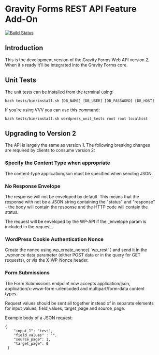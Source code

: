 Gravity Forms REST API Feature Add-On
==============================

[![Build Status](https://travis-ci.com/gravityforms/gravityformsrestapi.svg?token=dWdigWFPjUjwVzDjbyxv&branch=master)](https://travis-ci.com/gravityforms/gravityformsrestapi)

## Introduction
This is the development version of the Gravity Forms Web API version 2. When it's ready it'll be integrated into the Gravity Forms core.

## Unit Tests

The unit tests can be installed from the terminal using:

    bash tests/bin/install.sh [DB_NAME] [DB_USER] [DB_PASSWORD] [DB_HOST]


If you're using VVV you can use this command:

	bash tests/bin/install.sh wordpress_unit_tests root root localhost

## Upgrading to Version 2

The API is largely the same as version 1. The following breaking changes are required by clients to consume version 2:

### Specify the Content Type when appropriate

The content-type application/json must be specified when sending JSON.

### No Response Envelope

The response will not be enveloped by default. This means that the response with not be a JSON string containing the "status" and "response" - the body will contain the response and the HTTP code will contain the status. 

The request will be enveloped by the WP-API if the _envelope param is included in the request.

### WordPress Cookie Authentication Nonce

Create the nonce using wp_create_nonce( 'wp_rest' ) and send it in the _wpnonce data parameter (either POST data or in the query for GET requests), or via the X-WP-Nonce header.

### Form Submissions

The Form Submissions endpoint now accepts application/json, application/x-www-form-urlencoded and multipart/form-data content types. 

Request values should be sent all together instead of in separate elements for input_values, field_values, target_page and source_page.

Example body of a JSON request:

    {
        "input_1": "test",
        "field_values" : "",
        "source_page": 1,
        "target_page": 0
     }
